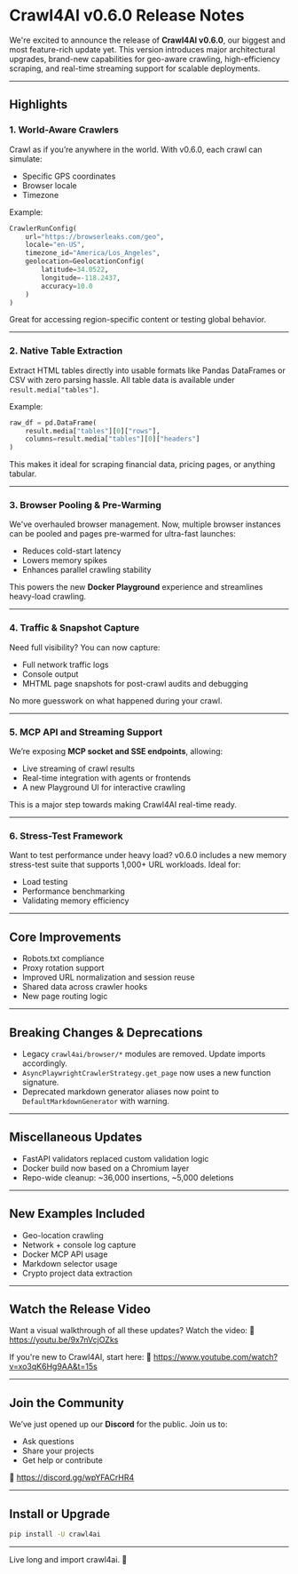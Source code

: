 # Crawl4AI v0.6.0 Release Notes

We're excited to announce the release of **Crawl4AI v0.6.0**, our biggest and most feature-rich update yet. This version introduces major architectural upgrades, brand-new capabilities for geo-aware crawling, high-efficiency scraping, and real-time streaming support for scalable deployments.

---

## Highlights

### 1. **World-Aware Crawlers**
Crawl as if you’re anywhere in the world. With v0.6.0, each crawl can simulate:
- Specific GPS coordinates
- Browser locale
- Timezone

Example:
```python
CrawlerRunConfig(
    url="https://browserleaks.com/geo",
    locale="en-US",
    timezone_id="America/Los_Angeles",
    geolocation=GeolocationConfig(
        latitude=34.0522,
        longitude=-118.2437,
        accuracy=10.0
    )
)
```
Great for accessing region-specific content or testing global behavior.

---

### 2. **Native Table Extraction**
Extract HTML tables directly into usable formats like Pandas DataFrames or CSV with zero parsing hassle. All table data is available under `result.media["tables"]`.

Example:
```python
raw_df = pd.DataFrame(
    result.media["tables"][0]["rows"],
    columns=result.media["tables"][0]["headers"]
)
```
This makes it ideal for scraping financial data, pricing pages, or anything tabular.

---

### 3. **Browser Pooling & Pre-Warming**
We've overhauled browser management. Now, multiple browser instances can be pooled and pages pre-warmed for ultra-fast launches:
- Reduces cold-start latency
- Lowers memory spikes
- Enhances parallel crawling stability

This powers the new **Docker Playground** experience and streamlines heavy-load crawling.

---

### 4. **Traffic & Snapshot Capture**
Need full visibility? You can now capture:
- Full network traffic logs
- Console output
- MHTML page snapshots for post-crawl audits and debugging

No more guesswork on what happened during your crawl.

---

### 5. **MCP API and Streaming Support**
We’re exposing **MCP socket and SSE endpoints**, allowing:
- Live streaming of crawl results
- Real-time integration with agents or frontends
- A new Playground UI for interactive crawling

This is a major step towards making Crawl4AI real-time ready.

---

### 6. **Stress-Test Framework**
Want to test performance under heavy load? v0.6.0 includes a new memory stress-test suite that supports 1,000+ URL workloads. Ideal for:
- Load testing
- Performance benchmarking
- Validating memory efficiency

---

## Core Improvements
- Robots.txt compliance
- Proxy rotation support
- Improved URL normalization and session reuse
- Shared data across crawler hooks
- New page routing logic

---

## Breaking Changes & Deprecations
- Legacy `crawl4ai/browser/*` modules are removed. Update imports accordingly.
- `AsyncPlaywrightCrawlerStrategy.get_page` now uses a new function signature.
- Deprecated markdown generator aliases now point to `DefaultMarkdownGenerator` with warning.

---

## Miscellaneous Updates
- FastAPI validators replaced custom validation logic
- Docker build now based on a Chromium layer
- Repo-wide cleanup: ~36,000 insertions, ~5,000 deletions

---

## New Examples Included
- Geo-location crawling
- Network + console log capture
- Docker MCP API usage
- Markdown selector usage
- Crypto project data extraction

---

## Watch the Release Video
Want a visual walkthrough of all these updates? Watch the video:
🔗 https://youtu.be/9x7nVcjOZks

If you're new to Crawl4AI, start here:
🔗 https://www.youtube.com/watch?v=xo3qK6Hg9AA&t=15s

---

## Join the Community
We’ve just opened up our **Discord** for the public. Join us to:
- Ask questions
- Share your projects
- Get help or contribute

💬 https://discord.gg/wpYFACrHR4

---

## Install or Upgrade
```bash
pip install -U crawl4ai
```

---

Live long and import crawl4ai. 🖖

